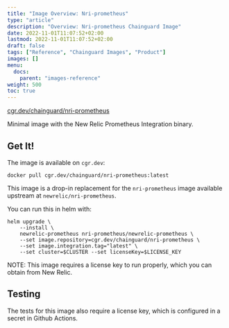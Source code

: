 ```yaml
---
title: "Image Overview: Nri-prometheus"
type: "article"
description: "Overview: Nri-prometheus Chainguard Image"
date: 2022-11-01T11:07:52+02:00
lastmod: 2022-11-01T11:07:52+02:00
draft: false
tags: ["Reference", "Chainguard Images", "Product"]
images: []
menu:
  docs:
    parent: "images-reference"
weight: 500
toc: true
---
```


[cgr.dev/chainguard/nri-prometheus](https://github.com/chainguard-images/images/tree/main/images/nri-prometheus)


Minimal image with the New Relic Prometheus Integration binary.

## Get It!

The image is available on `cgr.dev`:

```
docker pull cgr.dev/chainguard/nri-prometheus:latest
```

This image is a drop-in replacement for the `nri-prometheus` image available upstream at `newrelic/nri-prometheus`.

You can run this in helm with:

```shell
helm upgrade \
    --install \
    newrelic-prometheus nri-prometheus/newrelic-prometheus \
    --set image.repository=cgr.dev/chainguard/nri-prometheus \
    --set image.integration.tag="latest" \
    --set cluster=$CLUSTER --set licenseKey=$LICENSE_KEY
```

NOTE: This image requires a license key to run properly, which you can obtain from New Relic.

## Testing

The tests for this image also require a license key, which is configured in a secret in Github Actions.
